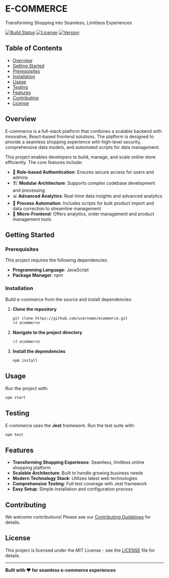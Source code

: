 # E-COMMERCE

Transforming Shopping into Seamless, Limitless Experiences

[![Build Status](https://img.shields.io/badge/build-passing-brightgreen)](https://github.com/username/ecommerce)
[![License](https://img.shields.io/badge/license-MIT-blue)](LICENSE)
[![Version](https://img.shields.io/badge/version-1.0.0-orange)](https://github.com/username/ecommerce/releases)

## Table of Contents

- [Overview](#overview)
- [Getting Started](#getting-started)
- [Prerequisites](#prerequisites)
- [Installation](#installation)
- [Usage](#usage)
- [Testing](#testing)
- [Features](#features)
- [Contributing](#contributing)
- [License](#license)

## Overview

E-commerce is a full-stack platform that combines a scalable backend with innovative, React-based frontend solutions. The platform is designed to provide a seamless shopping experience with high-level security, comprehensive data models, and automated scripts for data management.

This project enables developers to build, manage, and scale online store efficiently. The core features include:

- 🔐 **Role-based Authentication**: Ensures secure access for users and admins
- 🏗️ **Modular Architecture**: Supports complex codebase development and processing
- 📊 **Advanced Analytics**: Real-time data insights and advanced analytics
- 🔄 **Process Automation**: Includes scripts for bulk product import and data correction to streamline management
- 🚀 **Micro-Frontend**: Offers analytics, order management and product management tools

## Getting Started

### Prerequisites

This project requires the following dependencies:

- **Programming Language**: JavaScript
- **Package Manager**: npm

### Installation

Build e-commerce from the source and install dependencies:

1. **Clone the repository**
   ```bash
   git clone https://github.com/username/ecommerce.git
   cd ecommerce
   ```

2. **Navigate to the project directory**
   ```bash
   cd ecommerce
   ```

3. **Install the dependencies**
   ```bash
   npm install
   ```

## Usage

Run the project with:

```bash
npm start
```

## Testing

E-commerce uses the **Jest** framework. Run the test suite with:

```bash
npm test
```

## Features

- **Transforming Shopping Experience**: Seamless, limitless online shopping platform
- **Scalable Architecture**: Built to handle growing business needs
- **Modern Technology Stack**: Utilizes latest web technologies
- **Comprehensive Testing**: Full test coverage with Jest framework
- **Easy Setup**: Simple installation and configuration process

## Contributing

We welcome contributions! Please see our [Contributing Guidelines](CONTRIBUTING.md) for details.

## License

This project is licensed under the MIT License - see the [LICENSE](LICENSE) file for details.

---

**Built with ❤️ for seamless e-commerce experiences**
